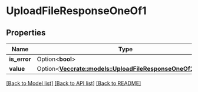 # UploadFileResponseOneOf1

## Properties

Name | Type | Description | Notes
------------ | ------------- | ------------- | -------------
**is_error** | Option<**bool**> |  | [optional]
**value** | Option<[**Vec<crate::models::UploadFileResponseOneOf1Value>**](UploadFileResponse_oneOf_1_value.md)> |  | [optional]

[[Back to Model list]](../README.md#documentation-for-models) [[Back to API list]](../README.md#documentation-for-api-endpoints) [[Back to README]](../README.md)


